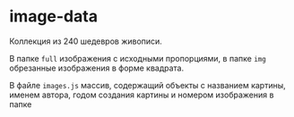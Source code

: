 
# image-data

  
Коллекция из 240 шедевров живописи.  

В папке `full` изображения с исходными пропорциями, в папке `img` обрезанные изображения в форме квадрата.

В файле `images.js` массив, содержащий объекты с названием картины, именем автора, годом создания картины и номером изображения в папке
